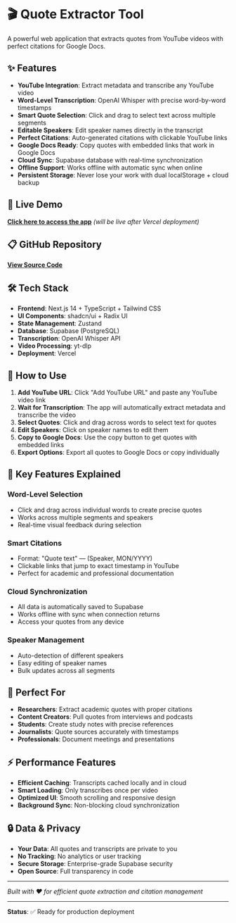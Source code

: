 # 🎬 Quote Extractor Tool

A powerful web application that extracts quotes from YouTube videos with perfect citations for Google Docs.

## ✨ Features

- **YouTube Integration**: Extract metadata and transcribe any YouTube video
- **Word-Level Transcription**: OpenAI Whisper with precise word-by-word timestamps
- **Smart Quote Selection**: Click and drag to select text across multiple segments
- **Editable Speakers**: Edit speaker names directly in the transcript
- **Perfect Citations**: Auto-generated citations with clickable YouTube links
- **Google Docs Ready**: Copy quotes with embedded links that work in Google Docs
- **Cloud Sync**: Supabase database with real-time synchronization
- **Offline Support**: Works offline with automatic sync when online
- **Persistent Storage**: Never lose your work with dual localStorage + cloud backup

## 🚀 Live Demo

**[Click here to access the app](https://quote-extractor-tool.vercel.app)** *(will be live after Vercel deployment)*

## 📋 GitHub Repository

**[View Source Code](https://github.com/DarwinQVO/quote-extractor-tool)**

## 🛠️ Tech Stack

- **Frontend**: Next.js 14 + TypeScript + Tailwind CSS
- **UI Components**: shadcn/ui + Radix UI
- **State Management**: Zustand
- **Database**: Supabase (PostgreSQL)
- **Transcription**: OpenAI Whisper API
- **Video Processing**: yt-dlp
- **Deployment**: Vercel

## 📱 How to Use

1. **Add YouTube URL**: Click "Add YouTube URL" and paste any YouTube video link
2. **Wait for Transcription**: The app will automatically extract metadata and transcribe the video
3. **Select Quotes**: Click and drag across words to select text for quotes
4. **Edit Speakers**: Click on speaker names to edit them
5. **Copy to Google Docs**: Use the copy button to get quotes with embedded links
6. **Export Options**: Export all quotes to Google Docs or copy individually

## 🔧 Key Features Explained

### Word-Level Selection
- Click and drag across individual words to create precise quotes
- Works across multiple segments and speakers
- Real-time visual feedback during selection

### Smart Citations
- Format: "Quote text" — (Speaker, MON/YYYY)
- Clickable links that jump to exact timestamp in YouTube
- Perfect for academic and professional documentation

### Cloud Synchronization
- All data is automatically saved to Supabase
- Works offline with sync when connection returns
- Access your quotes from any device

### Speaker Management
- Auto-detection of different speakers
- Easy editing of speaker names
- Bulk updates across all segments

## 🎯 Perfect For

- **Researchers**: Extract academic quotes with proper citations
- **Content Creators**: Pull quotes from interviews and podcasts
- **Students**: Create study notes with precise references
- **Journalists**: Quote sources accurately with timestamps
- **Professionals**: Document meetings and presentations

## ⚡ Performance Features

- **Efficient Caching**: Transcripts cached locally and in cloud
- **Smart Loading**: Only transcribes once per video
- **Optimized UI**: Smooth scrolling and responsive design
- **Background Sync**: Non-blocking cloud synchronization

## 🔒 Data & Privacy

- **Your Data**: All quotes and transcripts are private to you
- **No Tracking**: No analytics or user tracking
- **Secure Storage**: Enterprise-grade Supabase security
- **Open Source**: Full transparency in code

---

*Built with ❤️ for efficient quote extraction and citation management*

---

**Status**: ✅ Ready for production deployment